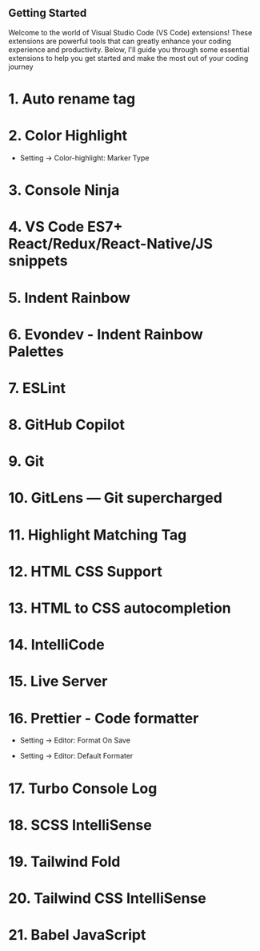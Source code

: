 ## Getting Started

Welcome to the world of Visual Studio Code (VS Code) extensions! These extensions are powerful tools that can greatly enhance your coding experience and productivity. Below, I'll guide you through some essential extensions to help you get started and make the most out of your coding journey

# 1. Auto rename tag

# 2. Color Highlight

-   Setting -> Color-highlight: Marker Type

# 3. Console Ninja

# 4. VS Code ES7+ React/Redux/React-Native/JS snippets

# 5. Indent Rainbow

# 6. Evondev - Indent Rainbow Palettes

# 7. ESLint

# 8. GitHub Copilot

# 9. Git

# 10. GitLens — Git supercharged

# 11. Highlight Matching Tag

# 12. HTML CSS Support

# 13. HTML to CSS autocompletion

# 14. IntelliCode

# 15. Live Server

# 16. Prettier - Code formatter

-   Setting -> Editor: Format On Save

-   Setting -> Editor: Default Formater

# 17. Turbo Console Log

# 18. SCSS IntelliSense

# 19. Tailwind Fold

# 20. Tailwind CSS IntelliSense

# 21. Babel JavaScript
